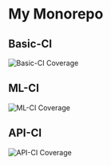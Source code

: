 # My Monorepo

## Basic-CI

![Basic-CI Coverage](https://codecov.io/gh/seungbaeji/repo/branch/main/graph/badge.svg?flag=basic-ci)

## ML-CI

![ML-CI Coverage](https://codecov.io/gh/seungbaeji/repo/branch/main/graph/badge.svg?flag=ml-ci)

## API-CI

![API-CI Coverage](https://codecov.io/gh/seungbaeji/repo/branch/main/graph/badge.svg?flag=api-ci)
